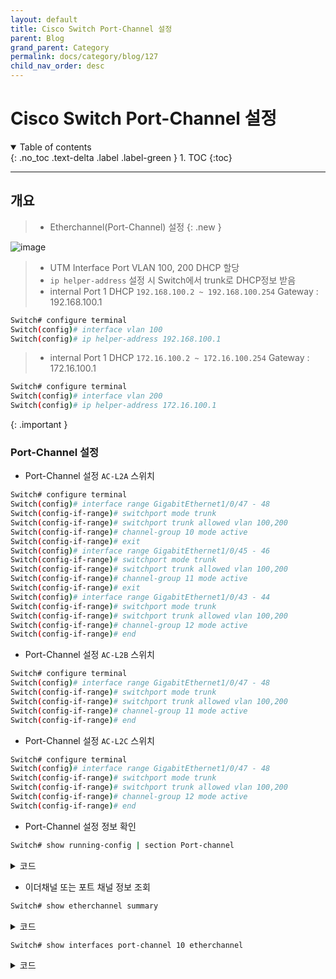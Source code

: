 ```yaml
---
layout: default
title: Cisco Switch Port-Channel 설정
parent: Blog
grand_parent: Category
permalink: docs/category/blog/127
child_nav_order: desc
---
```


# Cisco Switch Port-Channel 설정

<details open markdown="block">
  <summary>
    Table of contents
  </summary>
  {: .no_toc .text-delta .label .label-green }
1. TOC
{:toc}
</details>

---

## 개요

> - Etherchannel(Port-Channel) 설정
{: .new }

![image](https://github.com/heaths2/heaths2.github.io/assets/36792594/9b6c57a5-c304-400e-9773-3cd954c001ed)

> - UTM Interface Port VLAN 100, 200 DHCP 할당
> - `ip helper-address` 설정 시 Switch에서 trunk로 DHCP정보 받음
> - internal Port 1 DHCP `192.168.100.2 ~ 192.168.100.254` Gateway : 192.168.100.1
```bash
Switch# configure terminal
Switch(config)# interface vlan 100
Switch(config)# ip helper-address 192.168.100.1
```
>
> - internal Port 1 DHCP `172.16.100.2 ~ 172.16.100.254` Gateway : 172.16.100.1
```bash
Switch# configure terminal
Switch(config)# interface vlan 200
Switch(config)# ip helper-address 172.16.100.1
```
>   
{: .important }

### Port-Channel 설정

- Port-Channel 설정 `AC-L2A` 스위치

```bash
Switch# configure terminal
Switch(config)# interface range GigabitEthernet1/0/47 - 48
Switch(config-if-range)# switchport mode trunk
Switch(config-if-range)# switchport trunk allowed vlan 100,200
Switch(config-if-range)# channel-group 10 mode active
Switch(config-if-range)# exit
Switch(config)# interface range GigabitEthernet1/0/45 - 46
Switch(config-if-range)# switchport mode trunk
Switch(config-if-range)# switchport trunk allowed vlan 100,200
Switch(config-if-range)# channel-group 11 mode active
Switch(config-if-range)# exit
Switch(config)# interface range GigabitEthernet1/0/43 - 44
Switch(config-if-range)# switchport mode trunk
Switch(config-if-range)# switchport trunk allowed vlan 100,200
Switch(config-if-range)# channel-group 12 mode active
Switch(config-if-range)# end
```

- Port-Channel 설정 `AC-L2B` 스위치

```bash
Switch# configure terminal
Switch(config)# interface range GigabitEthernet1/0/47 - 48
Switch(config-if-range)# switchport mode trunk
Switch(config-if-range)# switchport trunk allowed vlan 100,200
Switch(config-if-range)# channel-group 11 mode active
Switch(config-if-range)# end
```

- Port-Channel 설정 `AC-L2C` 스위치

```bash
Switch# configure terminal
Switch(config)# interface range GigabitEthernet1/0/47 - 48
Switch(config-if-range)# switchport mode trunk
Switch(config-if-range)# switchport trunk allowed vlan 100,200
Switch(config-if-range)# channel-group 12 mode active
Switch(config-if-range)# end
```

- Port-Channel 설정 정보 확인

```bash
Switch# show running-config | section Port-channel
```

<details markdown="block">
  <summary>
    코드
  </summary>
  {: .text-delta .label .label-green }

```bash
interface Port-channel10
 switchport trunk allowed vlan 100,200
 switchport mode trunk
```

</details>

- 이더채널 또는 포트 채널 정보 조회

```bash
Switch# show etherchannel summary
```

<details markdown="block">
  <summary>
    코드
  </summary>
  {: .text-delta .label .label-green }
  
```bash
Flags:  D - down        P - bundled in port-channel
        I - stand-alone s - suspended
        H - Hot-standby (LACP only)
        R - Layer3      S - Layer2
        U - in use      f - failed to allocate aggregator

        M - not in use, minimum links not met
        u - unsuitable for bundling
        w - waiting to be aggregated
        d - default port


Number of channel-groups in use: 3
Number of aggregators:           3

Group  Port-channel  Protocol    Ports
------+-------------+-----------+-----------------------------------------------
10      Po10(SU)         LACP      Gi1/0/47(P) Gi1/0/48(P)
11      Po11(SU)         LACP      Gi1/0/45(P) Gi1/0/46(P)
12      Po12(SU)         LACP      Gi1/0/43(P) Gi1/0/44(P)
```

</details>

```bash
Switch# show interfaces port-channel 10 etherchannel
```

<details markdown="block">
  <summary>
    코드
  </summary>
  {: .text-delta .label .label-green }

```bash
Port-channel10   (Primary aggregator)

Age of the Port-channel   = 31d:21h:30m:10s
Logical slot/port   = 5/5          Number of ports = 2
HotStandBy port = null
Port state          = Port-channel Ag-Inuse
Protocol            =   LACP
Port security       = Disabled

Ports in the Port-channel:

Index   Load   Port     EC state        No of bits
------+------+------+------------------+-----------
  0     00     Gi1/0/47 Active             0
  0     00     Gi1/0/48 Active             0

Time since last port bundled:    31d:17h:45m:22s    Gi1/0/47
Time since last port Un-bundled: 31d:17h:49m:17s    Gi1/0/48
```

</details>
